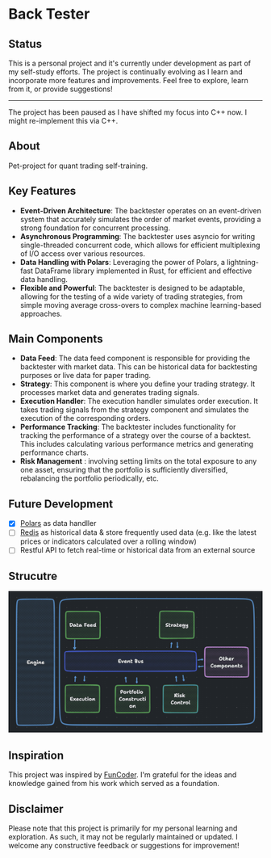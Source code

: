 # Back Tester

## Status

This is a personal project and it's currently under development as part of my self-study efforts. The project is continually evolving as I learn and incorporate more features and improvements. Feel free to explore, learn from it, or provide suggestions!


---

The project has been paused as I have shifted my focus into C++ now. I might re-implement this via C++.


## About

Pet-project for quant trading self-training. 

## Key Features

- **Event-Driven Architecture**: The backtester operates on an event-driven system that accurately simulates the order of market events, providing a strong foundation for concurrent processing.
- **Asynchronous Programming**: The backtester uses asyncio for writing single-threaded concurrent code, which allows for efficient multiplexing of I/O access over various resources.
- **Data Handling with Polars**: Leveraging the power of Polars, a lightning-fast DataFrame library implemented in Rust, for efficient and effective data handling.
- **Flexible and Powerful**: The backtester is designed to be adaptable, allowing for the testing of a wide variety of trading strategies, from simple moving average cross-overs to complex machine learning-based approaches.

## Main Components

- **Data Feed**: The data feed component is responsible for providing the backtester with market data. This can be historical data for backtesting purposes or live data for paper trading.
- **Strategy**: This component is where you define your trading strategy. It processes market data and generates trading signals.
- **Execution Handler**: The execution handler simulates order execution. It takes trading signals from the strategy component and simulates the execution of the corresponding orders.
- **Performance Tracking**: The backtester includes functionality for tracking the performance of a strategy over the course of a backtest. This includes calculating various performance metrics and generating performance charts.
- **Risk Management** : involving setting limits on the total exposure to any one asset, ensuring that the portfolio is sufficiently diversified, rebalancing the portfolio periodically, etc.

## Future Development

- [x] [Polars](https://www.pola.rs/) as data handller
- [ ] [Redis](https://redis.io/) as historical data & store frequently used data (e.g. like the latest prices or indicators calculated over a rolling window)
- [ ] Restful API to fetch real-time or historical data from an external source

## Strucutre

[![infra](assets/fig1.png)](assets/fig1.png)


## Inspiration

This project was inspired by [FunCoder](https://github.com/wangzhe3224). I'm grateful for the ideas and knowledge gained from his work which served as a foundation.


## Disclaimer
Please note that this project is primarily for my personal learning and exploration. As such, it may not be regularly maintained or updated. I welcome any constructive feedback or suggestions for improvement!

